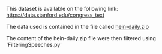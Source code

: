 This dataset is available on the following link: https://data.stanford.edu/congress_text

The data used is contained in the file called [hein-daily.zip](https://stacks.stanford.edu/file/druid:md374tz9962/hein-daily.zip)

The content of the hein-daily.zip file were then filtered using 'FilteringSpeeches.py'
